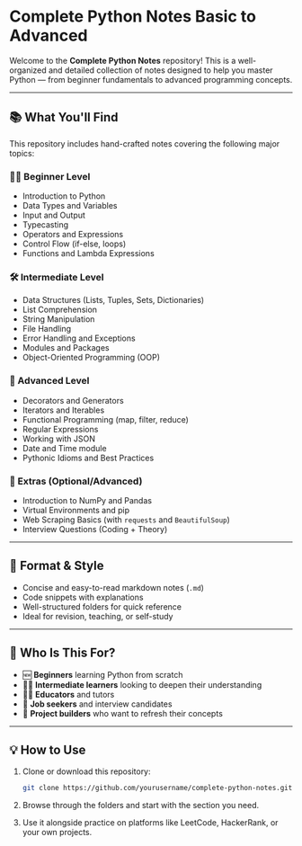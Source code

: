 # Complete Python Notes Basic to Advanced

Welcome to the **Complete Python Notes** repository! This is a well-organized and detailed collection of notes designed to help you master Python — from beginner fundamentals to advanced programming concepts.

---

## 📚 What You'll Find

This repository includes hand-crafted notes covering the following major topics:

### 🧑‍💻 Beginner Level
- Introduction to Python
- Data Types and Variables
- Input and Output
- Typecasting
- Operators and Expressions
- Control Flow (if-else, loops)
- Functions and Lambda Expressions

### 🛠️ Intermediate Level
- Data Structures (Lists, Tuples, Sets, Dictionaries)
- List Comprehension
- String Manipulation
- File Handling
- Error Handling and Exceptions
- Modules and Packages
- Object-Oriented Programming (OOP)

### 🚀 Advanced Level
- Decorators and Generators
- Iterators and Iterables
- Functional Programming (map, filter, reduce)
- Regular Expressions
- Working with JSON
- Date and Time module
- Pythonic Idioms and Best Practices

### 🧠 Extras (Optional/Advanced)
- Introduction to NumPy and Pandas
- Virtual Environments and pip
- Web Scraping Basics (with `requests` and `BeautifulSoup`)
- Interview Questions (Coding + Theory)

---

## 🧾 Format & Style

- Concise and easy-to-read markdown notes (`.md`)
- Code snippets with explanations
- Well-structured folders for quick reference
- Ideal for revision, teaching, or self-study

---

## 🎯 Who Is This For?

- 🆕 **Beginners** learning Python from scratch
- 👨‍💻 **Intermediate learners** looking to deepen their understanding
- 🧑‍🏫 **Educators** and tutors
- 💼 **Job seekers** and interview candidates
- 🧪 **Project builders** who want to refresh their concepts

---

## 💡 How to Use

1. Clone or download this repository:
   ```bash
   git clone https://github.com/yourusername/complete-python-notes.git
    ```

2. Browse through the folders and start with the section you need.

3. Use it alongside practice on platforms like LeetCode, HackerRank, or your own projects.
